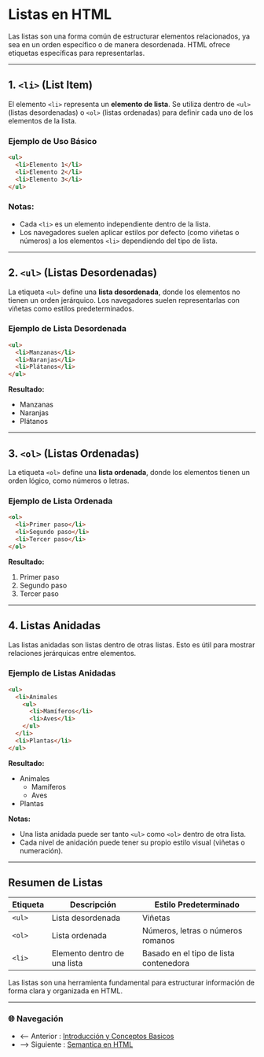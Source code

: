 # Listas en HTML

Las listas son una forma común de estructurar elementos relacionados, ya sea en un orden específico o de manera desordenada. HTML ofrece etiquetas específicas para representarlas.

---

## **1. `<li>` (List Item)**

El elemento `<li>` representa un **elemento de lista**. Se utiliza dentro de `<ul>` (listas desordenadas) o `<ol>` (listas ordenadas) para definir cada uno de los elementos de la lista.

### **Ejemplo de Uso Básico**
```html
<ul>
  <li>Elemento 1</li>
  <li>Elemento 2</li>
  <li>Elemento 3</li>
</ul>
```

### **Notas:**
- Cada `<li>` es un elemento independiente dentro de la lista.
- Los navegadores suelen aplicar estilos por defecto (como viñetas o números) a los elementos `<li>` dependiendo del tipo de lista.

---

## **2. `<ul>` (Listas Desordenadas)**

La etiqueta `<ul>` define una **lista desordenada**, donde los elementos no tienen un orden jerárquico. Los navegadores suelen representarlas con viñetas como estilos predeterminados.

### **Ejemplo de Lista Desordenada**
```html
<ul>
  <li>Manzanas</li>
  <li>Naranjas</li>
  <li>Plátanos</li>
</ul>
```

**Resultado:**
- Manzanas
- Naranjas
- Plátanos

---

## **3. `<ol>` (Listas Ordenadas)**

La etiqueta `<ol>` define una **lista ordenada**, donde los elementos tienen un orden lógico, como números o letras.

### **Ejemplo de Lista Ordenada**
```html
<ol>
  <li>Primer paso</li>
  <li>Segundo paso</li>
  <li>Tercer paso</li>
</ol>
```

**Resultado:**
1. Primer paso
2. Segundo paso
3. Tercer paso

---

## **4. Listas Anidadas**

Las listas anidadas son listas dentro de otras listas. Esto es útil para mostrar relaciones jerárquicas entre elementos.

### **Ejemplo de Listas Anidadas**
```html
<ul>
  <li>Animales
    <ul>
      <li>Mamíferos</li>
      <li>Aves</li>
    </ul>
  </li>
  <li>Plantas</li>
</ul>
```

**Resultado:**
- Animales
  - Mamíferos
  - Aves
- Plantas

**Notas:**
- Una lista anidada puede ser tanto `<ul>` como `<ol>` dentro de otra lista.
- Cada nivel de anidación puede tener su propio estilo visual (viñetas o numeración).

---

## **Resumen de Listas**

| Etiqueta  | Descripción                                 | Estilo Predeterminado                  |
|-----------|---------------------------------------------|-----------------------------------------|
| `<ul>`    | Lista desordenada                          | Viñetas                                 |
| `<ol>`    | Lista ordenada                             | Números, letras o números romanos       |
| `<li>`    | Elemento dentro de una lista               | Basado en el tipo de lista contenedora  |

Las listas son una herramienta fundamental para estructurar información de forma clara y organizada en HTML.

---

### 🌐 Navegación

- <-- Anterior : [Introducción y Conceptos Basicos](Introducción%20y%20Conceptos%20Basicos.md)
- --> Siguiente : [Semantica en HTML](Semantica%20en%20%HTML.md)
